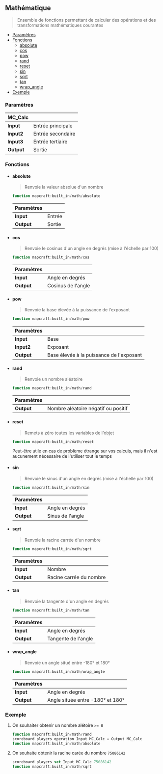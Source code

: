 ## Mathématique
> Ensemble de fonctions permettant de calculer des opérations et des transformations mathématiques courantes

- [Paramètres](#paramètres)
- [Fonctions](#fonctions)
  - [absolute](#absolute)
  - [cos](#cos)
  - [pow](#pow)
  - [rand](#rand)
  - [reset](#reset)
  - [sin](#sin)
  - [sqrt](#sqrt)
  - [tan](#tan)
  - [wrap_angle](#wrap_angle)
- [Exemple](#exemple)

### Paramètres
| MC_Calc | |
| --- | --- |
| **Input**| Entrée principale |
| **Input2**| Entrée secondaire |
| **Input3**| Entrée tertiaire |
| **Output** | Sortie |

### Fonctions
- #### absolute
  >  Renvoie la valeur absolue d'un nombre
  ```js
  function mapcraft:built_in/math/absolute
  ```
  | Paramètres |  |
  | --- | --- |
  | **Input** | Entrée |
  | **Output** | Sortie |
- #### cos
  >  Renvoie le cosinus d'un angle en degrés (mise à l'échelle par 100)
  ```js
  function mapcraft:built_in/math/cos
  ```
  | Paramètres |  |
  | --- | --- |
  | **Input** | Angle en degrés |
  | **Output** | Cosinus de l'angle |
- #### pow
  >  Renvoie la base élevée à la puissance de l'exposant
  ```js
  function mapcraft:built_in/math/pow
  ```
  | Paramètres |  |
  | --- | --- |
  | **Input** | Base |
  | **Input2** | Exposant |
  | **Output** | Base élevée à la puissance de l'exposant |
- #### rand
  >  Renvoie un nombre aléatoire
  ```js
  function mapcraft:built_in/math/rand
  ```
  | Paramètres |  |
  | --- | --- |
  | **Output** | Nombre aléatoire négatif ou positif |
- #### reset
  >  Remets à zéro toutes les variables de l'objet
  ```js
  function mapcraft:built_in/math/reset
  ```
  Peut-être utile en cas de problème étrange sur vos calculs, mais il n'est aucunement nécessaire de l'utiliser tout le temps
- #### sin
  >  Renvoie le sinus d'un angle en degrés (mise à l'échelle par 100)
  ```js
  function mapcraft:built_in/math/sin
  ```
  | Paramètres |  |
  | --- | --- |
  | **Input** | Angle en degrés |
  | **Output** | Sinus de l'angle |
- #### sqrt
  >  Renvoie la racine carrée d'un nombre
  ```js
  function mapcraft:built_in/math/sqrt
  ```
  | Paramètres |  |
  | --- | --- |
  | **Input** | Nombre |
  | **Output** | Racine carrée du nombre |
- #### tan
  >  Renvoie la tangente d'un angle en degrés 
  ```js
  function mapcraft:built_in/math/tan
  ```
  | Paramètres |  |
  | --- | --- |
  | **Input** | Angle en degrés |
  | **Output** | Tangente de l'angle |
- #### wrap_angle
  >  Renvoie un angle situé entre -180° et 180°
  ```js
  function mapcraft:built_in/math/wrap_angle
  ```
  | Paramètres |  |
  | --- | --- |
  | **Input** | Angle en degrés |
  | **Output** | Angle située entre -180° et 180° |

### Exemple

1. On souhaiter obtenir un nombre alétoire ``>= 0``
   ```js
   function mapcraft:built_in/math/rand
   scoreboard players operation Input MC_Calc = Output MC_Calc
   function mapcraft:built_in/math/absolute
   ```
2. On souhaite obtenir la racine carée du nombre ``75086142``
   ```js
   scoreboard players set Input MC_Calc 75086142
   function mapcraft:built_in/math/sqrt
   ```
